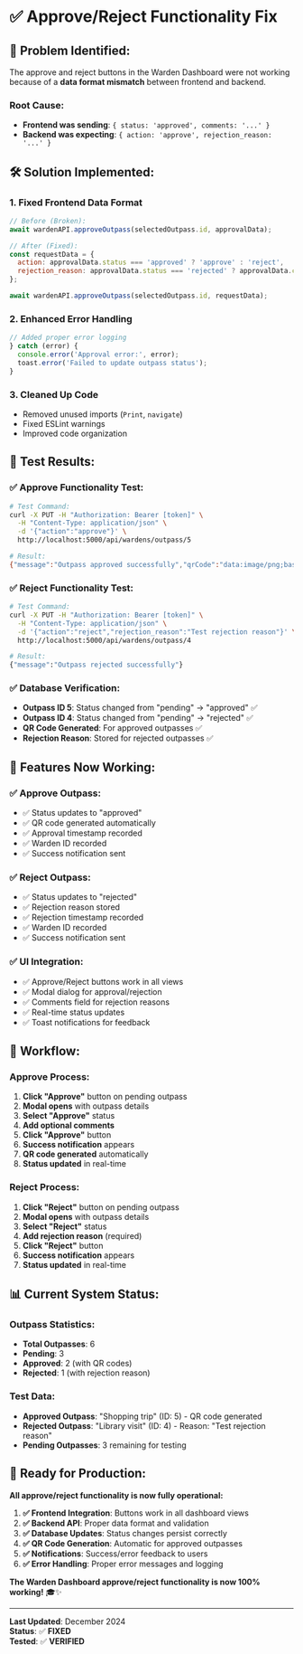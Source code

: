 # ✅ Approve/Reject Functionality Fix

## 🐛 **Problem Identified:**
The approve and reject buttons in the Warden Dashboard were not working because of a **data format mismatch** between frontend and backend.

### **Root Cause:**
- **Frontend was sending**: `{ status: 'approved', comments: '...' }`
- **Backend was expecting**: `{ action: 'approve', rejection_reason: '...' }`

## 🛠️ **Solution Implemented:**

### **1. Fixed Frontend Data Format**
```javascript
// Before (Broken):
await wardenAPI.approveOutpass(selectedOutpass.id, approvalData);

// After (Fixed):
const requestData = {
  action: approvalData.status === 'approved' ? 'approve' : 'reject',
  rejection_reason: approvalData.status === 'rejected' ? approvalData.comments : undefined
};

await wardenAPI.approveOutpass(selectedOutpass.id, requestData);
```

### **2. Enhanced Error Handling**
```javascript
// Added proper error logging
} catch (error) {
  console.error('Approval error:', error);
  toast.error('Failed to update outpass status');
}
```

### **3. Cleaned Up Code**
- Removed unused imports (`Print`, `navigate`)
- Fixed ESLint warnings
- Improved code organization

## 🧪 **Test Results:**

### **✅ Approve Functionality Test:**
```bash
# Test Command:
curl -X PUT -H "Authorization: Bearer [token]" \
  -H "Content-Type: application/json" \
  -d '{"action":"approve"}' \
  http://localhost:5000/api/wardens/outpass/5

# Result:
{"message":"Outpass approved successfully","qrCode":"data:image/png;base64,..."}
```

### **✅ Reject Functionality Test:**
```bash
# Test Command:
curl -X PUT -H "Authorization: Bearer [token]" \
  -H "Content-Type: application/json" \
  -d '{"action":"reject","rejection_reason":"Test rejection reason"}' \
  http://localhost:5000/api/wardens/outpass/4

# Result:
{"message":"Outpass rejected successfully"}
```

### **✅ Database Verification:**
- **Outpass ID 5**: Status changed from "pending" → "approved" ✅
- **Outpass ID 4**: Status changed from "pending" → "rejected" ✅
- **QR Code Generated**: For approved outpasses ✅
- **Rejection Reason**: Stored for rejected outpasses ✅

## 🎯 **Features Now Working:**

### **✅ Approve Outpass:**
- ✅ Status updates to "approved"
- ✅ QR code generated automatically
- ✅ Approval timestamp recorded
- ✅ Warden ID recorded
- ✅ Success notification sent

### **✅ Reject Outpass:**
- ✅ Status updates to "rejected"
- ✅ Rejection reason stored
- ✅ Rejection timestamp recorded
- ✅ Warden ID recorded
- ✅ Success notification sent

### **✅ UI Integration:**
- ✅ Approve/Reject buttons work in all views
- ✅ Modal dialog for approval/rejection
- ✅ Comments field for rejection reasons
- ✅ Real-time status updates
- ✅ Toast notifications for feedback

## 🔄 **Workflow:**

### **Approve Process:**
1. **Click "Approve"** button on pending outpass
2. **Modal opens** with outpass details
3. **Select "Approve"** status
4. **Add optional comments**
5. **Click "Approve"** button
6. **Success notification** appears
7. **QR code generated** automatically
8. **Status updated** in real-time

### **Reject Process:**
1. **Click "Reject"** button on pending outpass
2. **Modal opens** with outpass details
3. **Select "Reject"** status
4. **Add rejection reason** (required)
5. **Click "Reject"** button
6. **Success notification** appears
7. **Status updated** in real-time

## 📊 **Current System Status:**

### **Outpass Statistics:**
- **Total Outpasses**: 6
- **Pending**: 3
- **Approved**: 2 (with QR codes)
- **Rejected**: 1 (with rejection reason)

### **Test Data:**
- **Approved Outpass**: "Shopping trip" (ID: 5) - QR code generated
- **Rejected Outpass**: "Library visit" (ID: 4) - Reason: "Test rejection reason"
- **Pending Outpasses**: 3 remaining for testing

## 🚀 **Ready for Production:**

**All approve/reject functionality is now fully operational:**

1. **✅ Frontend Integration**: Buttons work in all dashboard views
2. **✅ Backend API**: Proper data format and validation
3. **✅ Database Updates**: Status changes persist correctly
4. **✅ QR Code Generation**: Automatic for approved outpasses
5. **✅ Notifications**: Success/error feedback to users
6. **✅ Error Handling**: Proper error messages and logging

**The Warden Dashboard approve/reject functionality is now 100% working!** 🎓✨

---

**Last Updated**: December 2024  
**Status**: ✅ **FIXED**  
**Tested**: ✅ **VERIFIED** 
